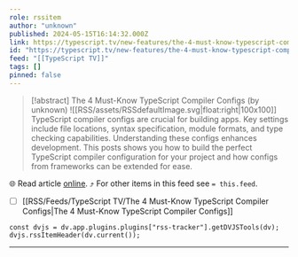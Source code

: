 ```yaml
---
role: rssitem
author: "unknown"
published: 2024-05-15T16:14:32.000Z
link: https://typescript.tv/new-features/the-4-must-know-typescript-compiler-configs/
id: "https://typescript.tv/new-features/the-4-must-know-typescript-compiler-configs/"
feed: "[[TypeScript TV]]"
tags: []
pinned: false
---
```


> [!abstract] The 4 Must-Know TypeScript Compiler Configs (by unknown)
> ![[RSS/assets/RSSdefaultImage.svg|float:right|100x100]] TypeScript compiler configs are crucial for building apps. Key settings include file locations, syntax specification, module formats, and type checking capabilities. Understanding these configs enhances development. This posts shows you how to build the perfect TypeScript compiler configuration for your project and how configs from frameworks can be extended for ease.

🌐 Read article [online](https://typescript.tv/new-features/the-4-must-know-typescript-compiler-configs/). ⤴ For other items in this feed see `= this.feed`.

- [ ] [[RSS/Feeds/TypeScript TV/The 4 Must-Know TypeScript Compiler Configs|The 4 Must-Know TypeScript Compiler Configs]]

~~~dataviewjs
const dvjs = dv.app.plugins.plugins["rss-tracker"].getDVJSTools(dv);
dvjs.rssItemHeader(dv.current());
~~~

- - -
